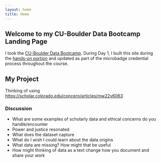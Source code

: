 ```yaml
---
layout: home
title: Home
---
```


## Welcome to my CU-Boulder Data Bootcamp Landing Page 
I took the [CU-Boulder Data Bootcamp](https://cu-boulder-crdds.github.io/data_bootcamp/). During Day 1, I built this site during the [hands-on portion](https://cu-boulder-crdds.github.io/data_bootcamp/GH_Pages_Materials/GH-Pages-Hands-On.html) and updated as part of the microbadge credential process throughout the course.  


## My Project 
Thinking of using https://scholar.colorado.edu/concern/articles/mw22v6063

### Discussion 
- What are some examples of scholarly data and ethical concerns do you handle/encounter
- Power and justice resonated 
- What does the dataset capture 
- What do I wish I could learn about the data origins 
- What data are missing? How might that be useful 
- How might thinking of data as a text change how you document and share your work
